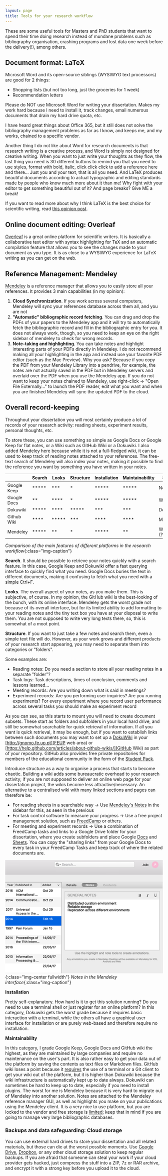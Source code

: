 ```yaml
---
layout: page
title: Tools for your research workflow
---
```


These are some useful tools for Masters and PhD students that want to spend their time doing research instead of mundane problems such as bibliography organisation, crashing programs and lost data one week before the delivery(!), among others.

## Document format: LaTeX

Microsoft Word and its open-source siblings (WYSIWYG text processors) are good for 2 things:

  - Shopping lists (but not too long, just the groceries for 1 week)
  - Recommendation letters

Please do NOT use Microsoft Word for writing your dissertation. Makes my work hard because I need to install it, track changes, email numerous documents that drain my hard drive quota, etc.

I have heard great things about Office 365, but it still does not solve the bibliography management problems as far as I know, and keeps me, and my works, chained to a specific vendor.

Another thing I do not like about Word for research documents is that research writing is a creative process, and Word is simply not designed for creative writing. When you want to just write your thoughts as they flow, the last thing you need is 30 different buttons to remind you that you need to use styles, format with bold, italic, click click click to add a reference here and there... Just you and your text, that is all you need. And LaTeX produces beautiful documents according to actual typographic and editing standards made by people who know much more about it than me! Why fight with your editor to get something beautiful out of it? And page breaks? Give ME a break!

If you want to read more about why I think LaTeX is the best choice for scientific writing, read [this opinion post](/latex/scientific/writing/tools/2018/10/28/why-latex-is-the-best-for-scientific-writing).

## Online document editing: Overleaf

[Overleaf](https://www.overleaf.com/) is a great online platform for scientific writers. It is basically a collaborative text editor with syntax highlighting for TeX and an automatic compilation feature that allows you to see the changes made to your document as you type. It is as close to a WYSIWYG experience for LaTeX writing as you can get on the web.

## Reference Management: Mendeley

[Mendeley](https://www.mendeley.com/download-desktop/) is a reference manager that allows you to easily store all your references. It provides 3 main capabilities (in my opinion):

1. **Cloud Synchronization**. If you work across several computers, Mendeley will sync your references database across them all, and you are not
2. **"Automatic" bibliographic record fetching**. You can drag and drop the PDFs of your papers to the Mendeley app and it will try to automatically fetch the bibliographic record and fill in the bibliographic entry for you. It does not always work, though, so you need to keep an eye on the right sidebar of mendeley to check for wrong records.
3. **Note-taking and highlighting**. You can take notes and highlight interesting parts of your PDFs directly in Mendeley. I do not recommend making all your highlighting in the app and instead use your favorite PDF editor (such as the Mac Preview). Why you ask? Because if you copy the PDF from your Mendeley Library into a pendrive, for example, the notes are not actually saved in the PDF but in Mendeley servers and overlaid over the PDF when you use the Mendeley app. If you do not want to keep your notes chained to Mendeley, use right-click -> "Open File Externally..." to launch the PDF reader, edit what you want and when you are finished Mendeley will sync the updated PDF to the cloud.

## Overall record-keeping

Throughout your dissertation you will most certainly produce a lot of records of your research activity: reading sheets, experiment results, personal thoughts, etc.

To store these, you can use something so simple as Google Docs or Google Keep for flat notes, or a Wiki such as GitHub Wiki or a Dokuwiki. I also added Mendeley here because while it is not a full-fledged wiki, it can be used to keep track of reading notes attached to your references. The free-text search of Mendeley will also index your notes, making it possible to find the reference you want by something you have written in your notes.


|             | Search | Looks  | Structure | Installation | Maintainability | Syntax        |
|-------------|--------|--------|-----------|--------------|-----------------|---------------|
| Google Keep | *****  | ***    | *         | *****        | *****           | No Syntax     |
| Google Docs | **     | ****   | *         | *****        | *****           | WYSIWYG       |
| Dokuwiki    | *****  | ****   | *****     | ***          | ***             | Dokuwiki      |
| Github Wiki | ****   | *****  | ***       | ****         | ****            | Markdown      |
| Mendeley    | *****  | **     | *         | *****        | **              | WYSIWYG (?)   |

*Comparison of the main features of different platforms in the research workflow*{:class="img-caption"}

**Search**. It should be possible to retrieve your notes quickly with a search feature. In this case, Google Keep and Dokuwiki offer a fast querying interface to quickly find what you need. Google Docs buries the text in different documents, making it confusing to fetch what you need with a simple Ctrl+F.

**Looks**. The overall aspect of your notes, as you make them. This is subjective, of course. In my opinion, the GitHub wiki is the best-looking of the bunch, with its online interface. Mendeley gets the worst grade not because of its overall interface, but for its limited ability to add formatting to your reading notes and the tiny text box you have at your disposal to write them. You are not supposed to write very long texts there, so, this is somewhat of a moot point.

**Structure**. If you want to just take a few notes and search them, even a simple text file will do. However, as your work grows and different products of your research start appearing, you may need to separate them into categories or "folders".

Some examples are:

  - Reading notes: Do you need a section to store all your reading notes in a separate "folder"?
  - Task logs: Task descriptions, times of conclusion, comments and lessons learned...
  - Meeting records: Are you writing down what is said in meetings?
  - Experiment records: Are you performing user inquiries? Are you running experiments? For every experiment where you record user performance across several tasks you should make an experiment record

As you can see, as this starts to mount you will need to create document subsets. These start as folders and subfolders in your local hard drive, and still be somewhat searchable for quick retrieval of information. If all you want is quick retrieval, it may be enough, but if you want to establish links between such documents you may want to set up a [DokuWiki](https://www.dokuwiki.org/dokuwiki) in your [http://gnomo.fe.up.pt](FEUP web area) or [https://help.github.com/articles/about-github-wikis/](GitHub Wiki) as part of your repository. GitHub also provides free private repositories for members of the educational community in the form of the [Student Pack](https://education.github.com/pack).

Introduce structure as a way to organise a process that starts to become chaotic. Building a wiki adds some bureaucratic overhead to your research activity; if you are not supposed to deliver an online web page for your dissertation project, the wikis become less attractive/necessary. An alternative to a centralised wiki with many linked sections and pages can therefore be:

- For reading sheets in a searchable way -> Use [Mendeley's Notes](#markdown_notes) in the sidebar for this, as seen in the previous
- For task control software to measure your progress -> Use a free project management solution, such as [FreedCamp](https://freedcamp.com/) or others.
- For meeting and experiment records -> Use a combination of FreedCamp tasks and links to a Google Drive folder for your dissertation, where you create subfolders and place Google [Docs](https://docs.google.com) and [Sheets](https://docs.google.com). You can copy the "sharing links" from your Google Docs to every task in your FreedCamp Tasks and keep track of where the related documents are.

<a name="markdown_notes"></a>
![Mendeley Notes](/assets/images/dissertations/mendeley_notes.png){:class="img-center fullwidth"}
*Notes in the Mendeley interface*{:class="img-caption"}

**Installation**

Pretty self-explanatory. How hard is it to get this solution running? Do you need to use a terminal shell or just register for an online platform? In this category, Dokuwiki gets the worst grade because it requires basic interaction with a terminal, while the others all have a graphical user interface for installation or are purely web-based and therefore require no installation.

**Maintainability**

In this category, I grade Google Keep, Google Docs and GitHub wiki the highest, as they are maintained by large companies and require no maintenance on the user's part. It is also rather easy to get your data out of the platform by saving the contents as text files or Markdown files. GitHub wiki loses a point because it [requires](https://help.github.com/articles/adding-and-editing-wiki-pages-locally/) the use of a terminal or a Git client to get your wiki out of the platform, but it is higher than Dokuwiki because the wiki infrastructure is automatically kept up to date always. Dokuwiki can sometimes be hard to keep up to date, especially if you need to install plugins. The worst for me is Mendeley because it is very hard to migrate out of Mendeley into another solution. Notes are attached to the Mendeley reference manager GUI, as well as highlights you make on your publications using the Mendeley client. It is a very nice to use platform, but you are locked to the vendor and free storage is [limited](https://blog.mendeley.com/tag/mendeley-storage-limits/); keep that in mind if you are going to manage very large bibliographic databases.

### Backups and data safeguarding: Cloud storage

You can use external hard drives to store your dissertation and all related materials, but those can die at the worst possible moments. Use [Google Drive](https://www.google.com/drive/), [Dropbox](https://www.dropbox.com), or any other cloud storage solution to keep regular backups. If you are afraid that someone can steal your work if your cloud provider gets hacked, just compress the stuff into a ZIP, 7z or RAR archive, and encrypt it with a strong key before you upload it to the cloud.
